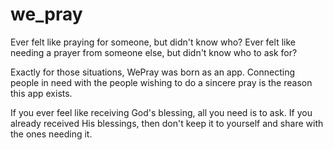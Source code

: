 # we_pray

Ever felt like praying for someone, but didn't know who?
Ever felt like needing a prayer from someone else, but didn't know who to ask for?

Exactly for those situations, WePray was born as an app. Connecting people in need with
the people wishing to do a sincere pray is the reason this app exists.

If you ever feel like receiving God's blessing, all you need is to ask. If you already
received His blessings, then don't keep it to yourself and share with the ones needing it.